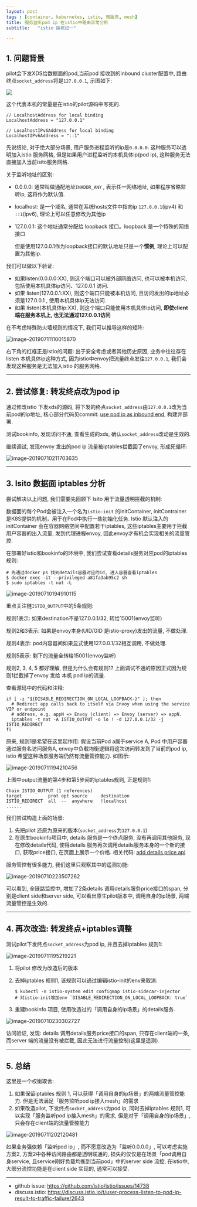 ```yaml
---
layout: post
tags : [container, kubernetes, istio, 微服务, mesh]
title: 服务监听pod ip 在istio中路由异常分析
subtitle:   "istio 踩坑记一"

---
```


## 1. 问题背景

pilot会下发XDS给数据面的pod,当前pod 接收到的inbound cluster配置中, 路由终点`socket_address`将是`127.0.0.1`, 示图如下:

![](http://zhongfox-blogimage-1256048497.cos.ap-guangzhou.myqcloud.com/2019-07-11-035449.jpg)



这个代表本机的常量是在istio的pilot源码中写死的. 

```
// LocalhostAddress for local binding
LocalhostAddress = "127.0.0.1"

// LocalhostIPv6Address for local binding
LocalhostIPv6Address = "::1"
```


先说结论, 对于绝大部分场景, 用户服务进程监听的ip是`0.0.0.0`. 这种服务可以透明加入istio 服务网格, 但是如果用户进程监听的本机具体ip(pod ip), 这种服务无法直接加入当前isito服务网格.

关于监听地址的区别:

- 0.0.0.0: 通常叫做通配地址`INADDR_ANY` , 表示任一网络地址, 如果程序省略监听ip, 这将作为默认值.

- localhost: 是一个域名, 通常在系统hosts文件中指向ip `127.0.0.1`(ipv4) 和 `::1`(ipv6), 理论上可以任意修改为其他ip

- 127.0.0.1: 这个地址通常分配给 loopback 接口。loopback 是一个特殊的网络接口

  但是使用127.0.0.1作为loopback接口的默认地址只是一个**惯例**, 理论上可以配置为其他ip.

我们可以做以下验证:

- 如果listen(0.0.0.0:XX), 则这个端口可以被外部网络访问, 也可以被本机访问, 包括使用本机具体ip访问、127.0.0.1 访问.
- 如果 listen(127.0.0.1:XX), 则这个端口只能被本机访问, 且访问发出的ip地址必须是127.0.0.1 , 使用本机具体ip无法访问.
- 如果 listen(本机具体ip:XX), 则这个端口只能使用本机具体ip访问, **即使client端在服务本机上, 也无法通过127.0.0.1访问**

在不考虑特殊防火墙规则的情况下, 我们可以推导这样的矩阵:

![image-20190711110015870](http://zhongfox-blogimage-1256048497.cos.ap-guangzhou.myqcloud.com/2019-07-11-040032.png)

右下角的红框正是istio的问题: 出于安全考虑或者其他历史原因, 业务中往往存在 listen 本机具体ip这种方式, 因为istio中envoy把流量终点发往`127.0.0.1`, 我们会发现这种服务是无法加入istio 的服务网格.

------

## 2. 尝试修复: 转发终点改为pod ip

通过修改istio 下发xds的源码, 将下发的终点`socket_address`由`127.0.0.1`改为当前pod的ip地址, 核心部分代码见commit: [use pod ip as inbound end](https://github.com/zhongfox/istio/commit/dd0ef4e02f5661b4448d63c55ddcb9d86fe3ee34#diff-f507fb55b7edf4a03d3c7e9aebf64a1e), 构建并部署.

测试bookinfo, 发现访问不通, 查看生成的xds, 确认`socket_address`改动是生效的.

继续调试, 发现envoy 发出的pod ip 流量被iptables拦截回了envoy, 形成死循环:

![image-20190710211703635](http://zhongfox-blogimage-1256048497.cos.ap-guangzhou.myqcloud.com/2019-07-11-040039.png)



------

## 3. Isito 数据面 iptables 分析

尝试解决以上问题, 我们需要先回顾下 Isito 用于流量透明拦截的机制:

数据面的每个Pod会被注入一个名为`istio-init` 的initContainer, initContrainer是K8S提供的机制，用于在Pod中执行一些初始化任务. Istio 默认注入的initContainer 会在容器网络空间中配置若干iptables, 这些iptables主要用于拦截用户容器的出入流量, 发到代理进程envoy, 因此envoy才有机会实现相关的流量管控.

在部署好istio和bookinfo的环境中, 我们尝试查看details服务对应pod的iptables规则:

```
# 先通过docker ps 找到details容器对应的id, 进入容器查看iptables
$ docker exec -it --privileged a81fa3ab95c2 sh
$ sudo iptables -t nat -L
```

![image-20190710194910115](http://zhongfox-blogimage-1256048497.cos.ap-guangzhou.myqcloud.com/2019-07-11-040047.png)


重点关注链`ISTIO_OUTPUT`中的5条规则:

规则1表示: 如果destination不是127.0.0.1/32,  转给15001(envoy监听)

规则2和3表示: 如果是envoy本身(UID/GID 是istio-proxy)发出的流量, 不做处理.

规则4表示: pod内容器间如果显式使用127.0.0.1/32相互调用, 不做处理.

规则5表示: 剩下的流量全转给15001(envoy监听)

规则2, 3, 4, 5 都好理解, 但是为什么会有规则1? 上面调试不通的原因正式因为规则1拦截掉了envoy 发给 本机 pod ip的流量.

查看源码中的代码和注释:

```
if [ -z "${DISABLE_REDIRECTION_ON_LOCAL_LOOPBACK-}" ]; then
  # Redirect app calls back to itself via Envoy when using the service VIP or endpoint
  # address, e.g. appN => Envoy (client) => Envoy (server) => appN.
  iptables -t nat -A ISTIO_OUTPUT -o lo ! -d 127.0.0.1/32 -j ISTIO_REDIRECT
fi
```

原来, 规则1是希望在这里起作用: 假设当前Pod a属于service A, Pod 中用户容器通过服务名访问服务A, envoy中负载均衡逻辑将这次访问转发到了当前的pod ip, istio 希望这种场景服务端仍然有流量管控能力. 如图示:

![image-20190711194210456](http://zhongfox-blogimage-1256048497.cos.ap-guangzhou.myqcloud.com/2019-07-11-122132.png)

上图中output流量的第4步和第5步间的iptables规则, 正是规则1:

```
Chain ISTIO_OUTPUT (1 references)
target          prot opt source     destination
ISTIO_REDIRECT  all  --  anywhere   !localhost
......
```

我们尝试构造上面的场景: 

1. 先把pilot 还原为原来的版本(`socket_address`为`127.0.0.1`)
2. 在原生bookinfo项目中, details 服务是一个终点服务, 没有再调用其他服务, 现在修改details代码, 使得details 服务再次调用details服务本身的一个新的接口, 获取price接口, 在页面上展示一个价格. 相关代码: [add details price api](https://github.com/zhongfox/istio/commit/33c2f9002520f902282832a9f6400e564523c3fe#diff-1a10aee26c3ab4e908426aeb6cb63d92)

服务管控有很多能力, 我们这里只观察其中的遥测功能:

![image-20190710223507262](http://zhongfox-blogimage-1256048497.cos.ap-guangzhou.myqcloud.com/2019-07-11-040056.png)

可以看到, 全链路监控中, 增加了2条details 调用details服务price接口的span, 分别是client side和server side, 可以看出原生pilot版本中, 调用自身的ip场景, 两端流量管控是生效的.

------

## 4. 再次改造: 转发终点+iptables调整

测试pilot下发终点`socket_address`为pod ip, 并且去掉iptables 规则1: 

![image-20190711195219221](http://zhongfox-blogimage-1256048497.cos.ap-guangzhou.myqcloud.com/2019-07-11-122136.png)

1. 将pilot 修改为改造后的版本

2. 去掉iptables 规则1, 该规则可以通过编辑istio-init的env来取消:

   ```
   $ kubectl -n istio-system edit configmap istio-sidecar-injector
   # 对istio-init增加env `DISABLE_REDIRECTION_ON_LOCAL_LOOPBACK: true`
   ```

3. 重建bookinfo 项目, 使用改造过的「调用自身的ip场景」的details服务.


![image-20190710230302727](http://zhongfox-blogimage-1256048497.cos.ap-guangzhou.myqcloud.com/2019-07-11-040120.png)

访问验证, 发现: details 调用details服务price接口的span, 只存在client端的一条, 而server 端的流量没有被拦截, 因此无法进行流量控制(这里是遥测).

------

## 5. 总结

这里是一个权衡取舍:

1. 如果保留iptables 规则 1, 可以获得「调用自身的ip场景」的两端流量管控能力. 但是无法满足「服务监听pod ip接入mesh」的需求
2. 如果改造pilot, 下发终点`socket_address`为pod ip, 同时去掉iptables 规则1, 可以实现「服务监听pod ip接入mesh」的需求, 但是对于「调用自身的ip场景」, 只会存在client端的流量管控能力

![image-20190711202120481](http://zhongfox-blogimage-1256048497.cos.ap-guangzhou.myqcloud.com/2019-07-11-122140.png)

如果业务强依赖「监听pod ip」, 而不愿意改造为「监听0.0.0.0」, 可以考虑实施方案2, 方案2中各种访问路由都是透明联通的, 损失的仅仅是在场景「pod调用自身service, 且service刚好负载均衡到当前pod」中的server side 流控, 在istio中, 大部分流控功能是在client side 实现的, 通常可以接受.

---

* github issue: <https://github.com/istio/istio/issues/14738>
* discuss.istio: <https://discuss.istio.io/t/user-process-listen-to-pod-ip-result-to-traffic-failure/2643>
